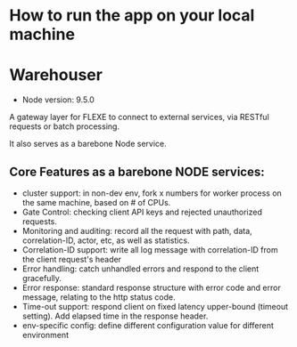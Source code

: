 # How to run the app on your local machine

# Warehouser
* Node version: 9.5.0

A gateway layer for FLEXE to connect to external services, via RESTful requests or batch processing.

It also serves as a barebone Node service.

## Core Features as a barebone NODE services:

* cluster support: in non-dev env, fork x numbers for worker process on the same machine, based on # of CPUs.
* Gate Control: checking client API keys and rejected unauthorized requests.
* Monitoring and auditing: record all the request with path, data, correlation-ID, actor, etc, as well as statistics.
* Correlation-ID support: write all log message with correlation-ID from the client request's header
* Error handling: catch unhandled errors and respond to the client gracefully. 
* Error response: standard response structure with error code and error message, relating to the http status code.
* Time-out support: respond client on fixed latency upper-bound (timeout setting). Add elapsed time in the response header.
* env-specific config: define different configuration value for different environment

